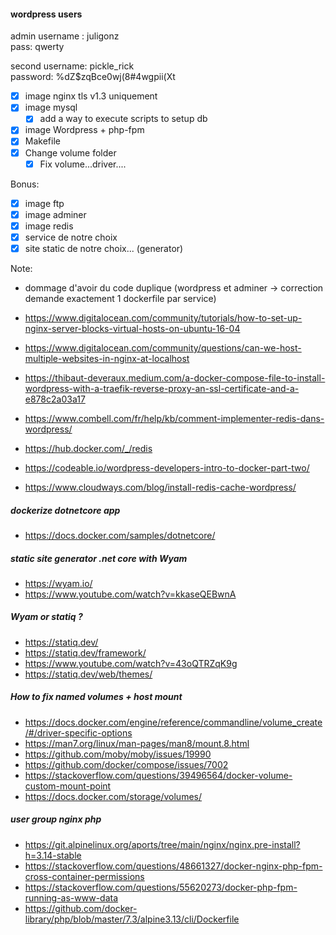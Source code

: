 #### wordpress users

admin username : juligonz  
pass: qwerty  

second username: pickle_rick  
password: %dZ$zqBce0wj(8#4wgpii(Xt  

- [x] image nginx tls v1.3 uniquement
- [x] image mysql
	- [x] add a way to execute scripts to setup db
- [x] image Wordpress + php-fpm  
- [x] Makefile
- [x] Change volume folder
	- [x] Fix volume...driver....

Bonus:
- [x] image ftp
- [x] image adminer
- [x] image redis
- [x] service de notre choix
- [x] site static de notre choix... (generator)

Note:
 - dommage d'avoir du code duplique (wordpress et adminer -> correction demande exactement 1 dockerfile par service)

- https://www.digitalocean.com/community/tutorials/how-to-set-up-nginx-server-blocks-virtual-hosts-on-ubuntu-16-04
- https://www.digitalocean.com/community/questions/can-we-host-multiple-websites-in-nginx-at-localhost


- https://thibaut-deveraux.medium.com/a-docker-compose-file-to-install-wordpress-with-a-traefik-reverse-proxy-an-ssl-certificate-and-a-e878c2a03a17
- https://www.combell.com/fr/help/kb/comment-implementer-redis-dans-wordpress/

- https://hub.docker.com/_/redis
- https://codeable.io/wordpress-developers-intro-to-docker-part-two/

- https://www.cloudways.com/blog/install-redis-cache-wordpress/

##### dockerize dotnetcore app
- https://docs.docker.com/samples/dotnetcore/
##### static site generator .net core with Wyam
- https://wyam.io/
- https://www.youtube.com/watch?v=kkaseQEBwnA

##### Wyam or statiq ?
- https://statiq.dev/
- https://statiq.dev/framework/
- https://www.youtube.com/watch?v=43oQTRZqK9g
- https://statiq.dev/web/themes/

##### How to fix named volumes + host mount 
- https://docs.docker.com/engine/reference/commandline/volume_create/#/driver-specific-options
- https://man7.org/linux/man-pages/man8/mount.8.html
- https://github.com/moby/moby/issues/19990
- https://github.com/docker/compose/issues/7002
- https://stackoverflow.com/questions/39496564/docker-volume-custom-mount-point
- https://docs.docker.com/storage/volumes/

##### user group nginx php
- https://git.alpinelinux.org/aports/tree/main/nginx/nginx.pre-install?h=3.14-stable
- https://stackoverflow.com/questions/48661327/docker-nginx-php-fpm-cross-container-permissions
- https://stackoverflow.com/questions/55620273/docker-php-fpm-running-as-www-data
- https://github.com/docker-library/php/blob/master/7.3/alpine3.13/cli/Dockerfile
